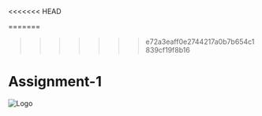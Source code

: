 <<<<<<< HEAD

=======
>>>>>>> e72a3eaff0e2744217a0b7b654c1839cf19f8b16
# Assignment-1
<img src="http://g.recordit.co/AuMVAfsiLS.gif" alt="Logo"> 
